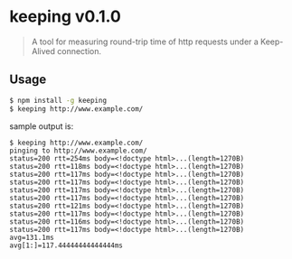 # keeping v0.1.0
> A tool for measuring round-trip time of http requests under a Keep-Alived connection.

## Usage

```sh
$ npm install -g keeping
$ keeping http://www.example.com/
```

sample output is:
```
$ keeping http://www.example.com/
pinging to http://www.example.com/
status=200 rtt=254ms body=<!doctype html>...(length=1270B)
status=200 rtt=118ms body=<!doctype html>...(length=1270B)
status=200 rtt=117ms body=<!doctype html>...(length=1270B)
status=200 rtt=117ms body=<!doctype html>...(length=1270B)
status=200 rtt=117ms body=<!doctype html>...(length=1270B)
status=200 rtt=117ms body=<!doctype html>...(length=1270B)
status=200 rtt=121ms body=<!doctype html>...(length=1270B)
status=200 rtt=117ms body=<!doctype html>...(length=1270B)
status=200 rtt=116ms body=<!doctype html>...(length=1270B)
status=200 rtt=117ms body=<!doctype html>...(length=1270B)
avg=131.1ms
avg[1:]=117.44444444444444ms
```
